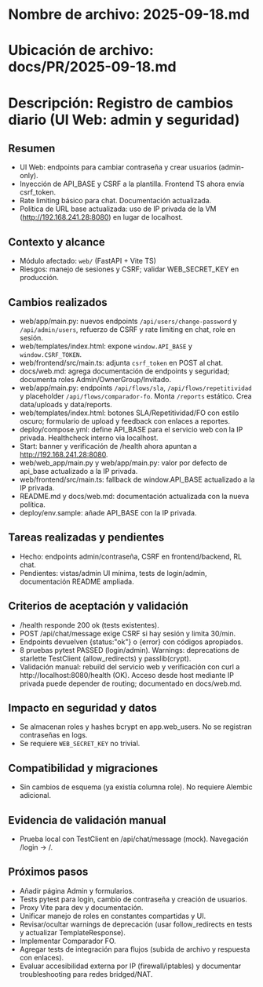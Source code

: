 # Nombre de archivo: 2025-09-18.md
# Ubicación de archivo: docs/PR/2025-09-18.md
# Descripción: Registro de cambios diario (UI Web: admin y seguridad)

## Resumen

- UI Web: endpoints para cambiar contraseña y crear usuarios (admin-only).
- Inyección de API_BASE y CSRF a la plantilla. Frontend TS ahora envía csrf_token.
- Rate limiting básico para chat. Documentación actualizada.
- Política de URL base actualizada: uso de IP privada de la VM (http://192.168.241.28:8080) en lugar de localhost.

## Contexto y alcance

- Módulo afectado: `web/` (FastAPI + Vite TS)
- Riesgos: manejo de sesiones y CSRF; validar WEB_SECRET_KEY en producción.

## Cambios realizados

- web/app/main.py: nuevos endpoints `/api/users/change-password` y `/api/admin/users`, refuerzo de CSRF y rate limiting en chat, role en sesión.
- web/templates/index.html: expone `window.API_BASE` y `window.CSRF_TOKEN`.
- web/frontend/src/main.ts: adjunta `csrf_token` en POST al chat.
- docs/web.md: agrega documentación de endpoints y seguridad; documenta roles Admin/OwnerGroup/Invitado.
 - web/app/main.py: endpoints `/api/flows/sla`, `/api/flows/repetitividad` y placeholder `/api/flows/comparador-fo`. Monta `/reports` estático. Crea data/uploads y data/reports.
 - web/templates/index.html: botones SLA/Repetitividad/FO con estilo oscuro; formulario de upload y feedback con enlaces a reportes.
 - deploy/compose.yml: define API_BASE para el servicio web con la IP privada. Healthcheck interno via localhost.
 - Start: banner y verificación de /health ahora apuntan a http://192.168.241.28:8080.
 - web/web_app/main.py y web/app/main.py: valor por defecto de api_base actualizado a la IP privada.
 - web/frontend/src/main.ts: fallback de window.API_BASE actualizado a la IP privada.
 - README.md y docs/web.md: documentación actualizada con la nueva política.
 - deploy/env.sample: añade API_BASE con la IP privada.

## Tareas realizadas y pendientes

- Hecho: endpoints admin/contraseña, CSRF en frontend/backend, RL chat.
- Pendientes: vistas/admin UI mínima, tests de login/admin, documentación README ampliada.

## Criterios de aceptación y validación

- /health responde 200 ok (tests existentes).
- POST /api/chat/message exige CSRF si hay sesión y limita 30/min.
- Endpoints devuelven {status:"ok"} o {error} con códigos apropiados.
 - 8 pruebas pytest PASSED (login/admin). Warnings: deprecations de starlette TestClient (allow_redirects) y passlib(crypt).
 - Validación manual: rebuild del servicio web y verificación con curl a http://localhost:8080/health (OK). Acceso desde host mediante IP privada puede depender de routing; documentado en docs/web.md.

## Impacto en seguridad y datos

- Se almacenan roles y hashes bcrypt en app.web_users. No se registran contraseñas en logs.
- Se requiere `WEB_SECRET_KEY` no trivial.

## Compatibilidad y migraciones

- Sin cambios de esquema (ya existía columna role). No requiere Alembic adicional.

## Evidencia de validación manual

- Prueba local con TestClient en /api/chat/message (mock). Navegación /login → /.

## Próximos pasos

- Añadir página Admin y formularios.
- Tests pytest para login, cambio de contraseña y creación de usuarios.
- Proxy Vite para dev y documentación.
 - Unificar manejo de roles en constantes compartidas y UI.
 - Revisar/ocultar warnings de deprecación (usar follow_redirects en tests y actualizar TemplateResponse).
 - Implementar Comparador FO.
 - Agregar tests de integración para flujos (subida de archivo y respuesta con enlaces).
 - Evaluar accesibilidad externa por IP (firewall/iptables) y documentar troubleshooting para redes bridged/NAT.
